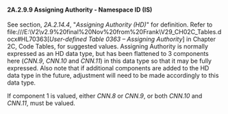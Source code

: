 #### 2A.2.9.9 Assigning Authority - Namespace ID (IS)

See section, _2A.2.14.4_, "_Assigning Authority (HD)_" for definition. Refer to file:///E:\V2\v2.9%20final%20Nov%20from%20Frank\V29_CH02C_Tables.docx#HL70363[_User-defined Table 0363 – Assigning Authority_] in Chapter 2C, Code Tables, for suggested values. Assigning Authority is normally expressed as an HD data type, but has been flattened to 3 components here (_CNN.9_, _CNN.10_ and _CNN.11_) in this data type so that it may be fully expressed. Also note that if additional components are added to the HD data type in the future, adjustment will need to be made accordingly to this data type.

If component 1 is valued, either _CNN.8_ or _CNN.9_, or both _CNN.10_ and _CNN.11_, must be valued.
